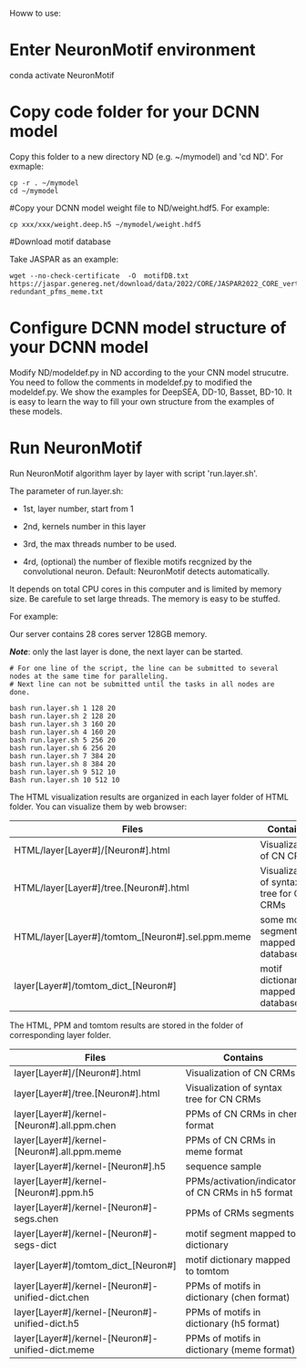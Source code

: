 
Howw to use:

# Enter NeuronMotif environment

conda  activate NeuronMotif

# Copy code folder for your DCNN model

Copy this folder to a new directory ND (e.g.  ~/mymodel) and 'cd ND'. For exmaple:

```
cp -r . ~/mymodel
cd ~/mymodel
```

#Copy your DCNN model weight file to ND/weight.hdf5. For example:

```
cp xxx/xxx/weight.deep.h5 ~/mymodel/weight.hdf5
```

#Download motif database

Take JASPAR as an example:

```
wget --no-check-certificate  -O  motifDB.txt  https://jaspar.genereg.net/download/data/2022/CORE/JASPAR2022_CORE_vertebrates_non-redundant_pfms_meme.txt
```

# Configure DCNN model structure of your DCNN model 

Modify ND/modeldef.py in ND according to the your CNN model strucutre.
You need to follow the comments in modeldef.py to modified the modeldef.py.
We show the examples for DeepSEA, DD-10, Basset, BD-10. It is easy to learn the way to fill your own structure from  the examples of these models.



# Run NeuronMotif 

Run NeuronMotif algorithm layer by layer with script 'run.layer.sh'. 

The parameter of run.layer.sh:

* 1st, layer number, start from 1

* 2nd, kernels number in this layer

* 3rd, the max threads number to be used. 

* 4rd, (optional) the number of flexible motifs recgnized by the convolutional neuron. Default: NeuronMotif detects automatically.

It depends on total CPU cores in this computer and is limited by memory size.
Be carefule to set large threads. The memory is easy to be stuffed.

For example:

Our server contains 28 cores server 128GB memory.

***Note***: only the last layer is done, the next layer can be started.


```
# For one line of the script, the line can be submitted to several nodes at the same time for paralleling.
# Next line can not be submitted until the tasks in all nodes are done.

bash run.layer.sh 1 128 20
bash run.layer.sh 2 128 20
bash run.layer.sh 3 160 20
bash run.layer.sh 4 160 20
bash run.layer.sh 5 256 20
bash run.layer.sh 6 256 20
bash run.layer.sh 7 384 20
bash run.layer.sh 8 384 20
bash run.layer.sh 9 512 10
Bash run.layer.sh 10 512 10

```
The HTML visualization results are organized in each layer folder of  HTML folder. You can visualize them by web browser:

| Files                                            | Contains                                           |
|--------------------------------------------------|----------------------------------------------------|
| HTML/layer[Layer#]/[Neuron#].html                | Visualization of CN CRMs                           |
| HTML/layer[Layer#]/tree.[Neuron#].html           | Visualization of syntax tree for CN CRMs           |
| HTML/layer[Layer#]/tomtom_[Neuron#].sel.ppm.meme | some motif segment mapped to database              |
| layer[Layer#]/tomtom_dict_[Neuron#]              | motif dictionary mapped to database                |



The HTML, PPM and tomtom results are stored in the folder of corresponding layer folder.

| Files                                            | Contains                                           |
|--------------------------------------------------|----------------------------------------------------|
| layer[Layer#]/[Neuron#].html                     | Visualization of CN CRMs                           |
| layer[Layer#]/tree.[Neuron#].html                | Visualization of syntax tree for CN CRMs           |
| layer[Layer#]/kernel-[Neuron#].all.ppm.chen      | PPMs of CN CRMs in chen format                     |
| layer[Layer#]/kernel-[Neuron#].all.ppm.meme      | PPMs of CN CRMs in meme format                     |
| layer[Layer#]/kernel-[Neuron#].h5                | sequence sample                                    |
| layer[Layer#]/kernel-[Neuron#].ppm.h5            | PPMs/activation/indicators of CN CRMs in h5 format |
| layer[Layer#]/kernel-[Neuron#]-segs.chen         | PPMs of CRMs segments                              |
| layer[Layer#]/kernel-[Neuron#]-segs-dict         | motif segment mapped to dictionary                 |
| layer[Layer#]/tomtom_dict_[Neuron#]              | motif dictionary mapped to tomtom                  |
| layer[Layer#]/kernel-[Neuron#]-unified-dict.chen | PPMs of motifs in dictionary (chen format)         |
| layer[Layer#]/kernel-[Neuron#]-unified-dict.h5   | PPMs of motifs in dictionary (h5 format)           |
| layer[Layer#]/kernel-[Neuron#]-unified-dict.meme | PPMs of motifs in dictionary (meme format)         |
